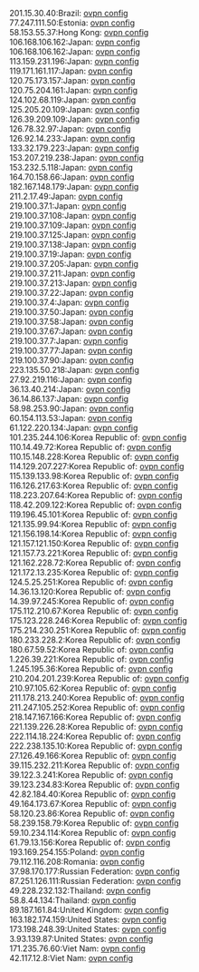 201.15.30.40:Brazil: [ovpn config](vpn/201_15_30_40.ovpn)  
77.247.111.50:Estonia: [ovpn config](vpn/77_247_111_50.ovpn)  
58.153.55.37:Hong Kong: [ovpn config](vpn/58_153_55_37.ovpn)  
106.168.106.162:Japan: [ovpn config](vpn/106_168_106_162.ovpn)  
106.168.106.162:Japan: [ovpn config](vpn/106_168_106_162.ovpn)  
113.159.231.196:Japan: [ovpn config](vpn/113_159_231_196.ovpn)  
119.171.161.117:Japan: [ovpn config](vpn/119_171_161_117.ovpn)  
120.75.173.157:Japan: [ovpn config](vpn/120_75_173_157.ovpn)  
120.75.204.161:Japan: [ovpn config](vpn/120_75_204_161.ovpn)  
124.102.68.119:Japan: [ovpn config](vpn/124_102_68_119.ovpn)  
125.205.20.109:Japan: [ovpn config](vpn/125_205_20_109.ovpn)  
126.39.209.109:Japan: [ovpn config](vpn/126_39_209_109.ovpn)  
126.78.32.97:Japan: [ovpn config](vpn/126_78_32_97.ovpn)  
126.92.14.233:Japan: [ovpn config](vpn/126_92_14_233.ovpn)  
133.32.179.223:Japan: [ovpn config](vpn/133_32_179_223.ovpn)  
153.207.219.238:Japan: [ovpn config](vpn/153_207_219_238.ovpn)  
153.232.5.118:Japan: [ovpn config](vpn/153_232_5_118.ovpn)  
164.70.158.66:Japan: [ovpn config](vpn/164_70_158_66.ovpn)  
182.167.148.179:Japan: [ovpn config](vpn/182_167_148_179.ovpn)  
211.2.17.49:Japan: [ovpn config](vpn/211_2_17_49.ovpn)  
219.100.37.1:Japan: [ovpn config](vpn/219_100_37_1.ovpn)  
219.100.37.108:Japan: [ovpn config](vpn/219_100_37_108.ovpn)  
219.100.37.109:Japan: [ovpn config](vpn/219_100_37_109.ovpn)  
219.100.37.125:Japan: [ovpn config](vpn/219_100_37_125.ovpn)  
219.100.37.138:Japan: [ovpn config](vpn/219_100_37_138.ovpn)  
219.100.37.19:Japan: [ovpn config](vpn/219_100_37_19.ovpn)  
219.100.37.205:Japan: [ovpn config](vpn/219_100_37_205.ovpn)  
219.100.37.211:Japan: [ovpn config](vpn/219_100_37_211.ovpn)  
219.100.37.213:Japan: [ovpn config](vpn/219_100_37_213.ovpn)  
219.100.37.22:Japan: [ovpn config](vpn/219_100_37_22.ovpn)  
219.100.37.4:Japan: [ovpn config](vpn/219_100_37_4.ovpn)  
219.100.37.50:Japan: [ovpn config](vpn/219_100_37_50.ovpn)  
219.100.37.58:Japan: [ovpn config](vpn/219_100_37_58.ovpn)  
219.100.37.67:Japan: [ovpn config](vpn/219_100_37_67.ovpn)  
219.100.37.7:Japan: [ovpn config](vpn/219_100_37_7.ovpn)  
219.100.37.77:Japan: [ovpn config](vpn/219_100_37_77.ovpn)  
219.100.37.90:Japan: [ovpn config](vpn/219_100_37_90.ovpn)  
223.135.50.218:Japan: [ovpn config](vpn/223_135_50_218.ovpn)  
27.92.219.116:Japan: [ovpn config](vpn/27_92_219_116.ovpn)  
36.13.40.214:Japan: [ovpn config](vpn/36_13_40_214.ovpn)  
36.14.86.137:Japan: [ovpn config](vpn/36_14_86_137.ovpn)  
58.98.253.90:Japan: [ovpn config](vpn/58_98_253_90.ovpn)  
60.154.113.53:Japan: [ovpn config](vpn/60_154_113_53.ovpn)  
61.122.220.134:Japan: [ovpn config](vpn/61_122_220_134.ovpn)  
101.235.244.106:Korea Republic of: [ovpn config](vpn/101_235_244_106.ovpn)  
110.14.49.72:Korea Republic of: [ovpn config](vpn/110_14_49_72.ovpn)  
110.15.148.228:Korea Republic of: [ovpn config](vpn/110_15_148_228.ovpn)  
114.129.207.227:Korea Republic of: [ovpn config](vpn/114_129_207_227.ovpn)  
115.139.133.98:Korea Republic of: [ovpn config](vpn/115_139_133_98.ovpn)  
116.126.217.63:Korea Republic of: [ovpn config](vpn/116_126_217_63.ovpn)  
118.223.207.64:Korea Republic of: [ovpn config](vpn/118_223_207_64.ovpn)  
118.42.209.122:Korea Republic of: [ovpn config](vpn/118_42_209_122.ovpn)  
119.196.45.101:Korea Republic of: [ovpn config](vpn/119_196_45_101.ovpn)  
121.135.99.94:Korea Republic of: [ovpn config](vpn/121_135_99_94.ovpn)  
121.156.198.14:Korea Republic of: [ovpn config](vpn/121_156_198_14.ovpn)  
121.157.121.150:Korea Republic of: [ovpn config](vpn/121_157_121_150.ovpn)  
121.157.73.221:Korea Republic of: [ovpn config](vpn/121_157_73_221.ovpn)  
121.162.228.72:Korea Republic of: [ovpn config](vpn/121_162_228_72.ovpn)  
121.172.13.235:Korea Republic of: [ovpn config](vpn/121_172_13_235.ovpn)  
124.5.25.251:Korea Republic of: [ovpn config](vpn/124_5_25_251.ovpn)  
14.36.13.120:Korea Republic of: [ovpn config](vpn/14_36_13_120.ovpn)  
14.39.97.245:Korea Republic of: [ovpn config](vpn/14_39_97_245.ovpn)  
175.112.210.67:Korea Republic of: [ovpn config](vpn/175_112_210_67.ovpn)  
175.123.228.246:Korea Republic of: [ovpn config](vpn/175_123_228_246.ovpn)  
175.214.230.251:Korea Republic of: [ovpn config](vpn/175_214_230_251.ovpn)  
180.233.228.2:Korea Republic of: [ovpn config](vpn/180_233_228_2.ovpn)  
180.67.59.52:Korea Republic of: [ovpn config](vpn/180_67_59_52.ovpn)  
1.226.39.221:Korea Republic of: [ovpn config](vpn/1_226_39_221.ovpn)  
1.245.195.36:Korea Republic of: [ovpn config](vpn/1_245_195_36.ovpn)  
210.204.201.239:Korea Republic of: [ovpn config](vpn/210_204_201_239.ovpn)  
210.97.105.62:Korea Republic of: [ovpn config](vpn/210_97_105_62.ovpn)  
211.178.213.240:Korea Republic of: [ovpn config](vpn/211_178_213_240.ovpn)  
211.247.105.252:Korea Republic of: [ovpn config](vpn/211_247_105_252.ovpn)  
218.147.167.166:Korea Republic of: [ovpn config](vpn/218_147_167_166.ovpn)  
221.139.226.28:Korea Republic of: [ovpn config](vpn/221_139_226_28.ovpn)  
222.114.18.224:Korea Republic of: [ovpn config](vpn/222_114_18_224.ovpn)  
222.238.135.10:Korea Republic of: [ovpn config](vpn/222_238_135_10.ovpn)  
27.126.49.166:Korea Republic of: [ovpn config](vpn/27_126_49_166.ovpn)  
39.115.232.211:Korea Republic of: [ovpn config](vpn/39_115_232_211.ovpn)  
39.122.3.241:Korea Republic of: [ovpn config](vpn/39_122_3_241.ovpn)  
39.123.234.83:Korea Republic of: [ovpn config](vpn/39_123_234_83.ovpn)  
42.82.184.40:Korea Republic of: [ovpn config](vpn/42_82_184_40.ovpn)  
49.164.173.67:Korea Republic of: [ovpn config](vpn/49_164_173_67.ovpn)  
58.120.23.86:Korea Republic of: [ovpn config](vpn/58_120_23_86.ovpn)  
58.239.158.79:Korea Republic of: [ovpn config](vpn/58_239_158_79.ovpn)  
59.10.234.114:Korea Republic of: [ovpn config](vpn/59_10_234_114.ovpn)  
61.79.13.156:Korea Republic of: [ovpn config](vpn/61_79_13_156.ovpn)  
193.169.254.155:Poland: [ovpn config](vpn/193_169_254_155.ovpn)  
79.112.116.208:Romania: [ovpn config](vpn/79_112_116_208.ovpn)  
37.98.170.177:Russian Federation: [ovpn config](vpn/37_98_170_177.ovpn)  
87.251.126.111:Russian Federation: [ovpn config](vpn/87_251_126_111.ovpn)  
49.228.232.132:Thailand: [ovpn config](vpn/49_228_232_132.ovpn)  
58.8.44.134:Thailand: [ovpn config](vpn/58_8_44_134.ovpn)  
89.187.161.84:United Kingdom: [ovpn config](vpn/89_187_161_84.ovpn)  
163.182.174.159:United States: [ovpn config](vpn/163_182_174_159.ovpn)  
173.198.248.39:United States: [ovpn config](vpn/173_198_248_39.ovpn)  
3.93.139.87:United States: [ovpn config](vpn/3_93_139_87.ovpn)  
171.235.76.60:Viet Nam: [ovpn config](vpn/171_235_76_60.ovpn)  
42.117.12.8:Viet Nam: [ovpn config](vpn/42_117_12_8.ovpn)  
